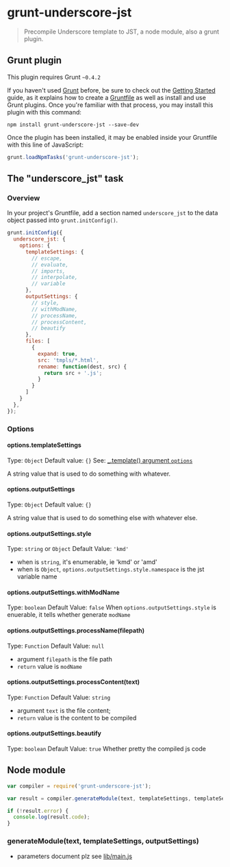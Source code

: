 # grunt-underscore-jst

> Precompile Underscore template to JST, a node module, also a grunt plugin.

## Grunt plugin
This plugin requires Grunt `~0.4.2`

If you haven't used [Grunt](http://gruntjs.com/) before, be sure to check out the [Getting Started](http://gruntjs.com/getting-started) guide, as it explains how to create a [Gruntfile](http://gruntjs.com/sample-gruntfile) as well as install and use Grunt plugins. Once you're familiar with that process, you may install this plugin with this command:

```shell
npm install grunt-underscore-jst --save-dev
```

Once the plugin has been installed, it may be enabled inside your Gruntfile with this line of JavaScript:

```js
grunt.loadNpmTasks('grunt-underscore-jst');
```

## The "underscore_jst" task

### Overview
In your project's Gruntfile, add a section named `underscore_jst` to the data object passed into `grunt.initConfig()`.

```js
grunt.initConfig({
  underscore_jst: {
    options: {
      templateSettings: {
        // escape,
        // evaluate,
        // imports,
        // interpolate,
        // variable
      },
      outputSettings: {
        // style,
        // withModName,
        // processName,
        // processContent,
        // beautify
      },
      files: [
        {
          expand: true,
          src: 'tmpls/*.html',
          rename: function(dest, src) {
            return src + '.js';
          }
        }
      ]
    }
  },
});
```

### Options

#### options.templateSettings
Type: `Object`
Default value: `{}`
See: [_.template() argument `options`](http://lodash.com/docs#template)

A string value that is used to do something with whatever.

#### options.outputSettings
Type: `Object`
Default value: `{}`

A string value that is used to do something else with whatever else.

#### options.outputSettings.style
Type: `string` or `Object`
Default Value: `'kmd'`
* when is `string`, it's enumerable, ie 'kmd' or 'amd'
* when is `Object`, `options.outputSettings.style.namespace` is the jst variable name

#### options.outputSettings.withModName
Type: `boolean`
Default Value: `false`
When `options.outputSettings.style` is enuerable, it tells whether generate `modName`

#### options.outputSettings.processName(filepath)
Type: `Function`
Default Value: `null`
* argument `filepath` is the file path 
* `return` value is `modName`

#### options.outputSettings.processContent(text)
Type: `Function`
Default Value: `string`
* argument `text` is the file content;
* `return` value is the content to be compiled

#### options.outputSettings.beautify
Type: `boolean`
Default Value: `true`
Whether pretty the compiled js code



## Node module

```js
var compiler = require('grunt-underscore-jst');

var result = compiler.generateModule(text, templateSettings, templateSettings);

if (!result.error) {
  console.log(result.code);
}
```

### generateModule(text, templateSettings, outputSettings)
* parameters document plz see [lib/main.js](./lib/main.js)

